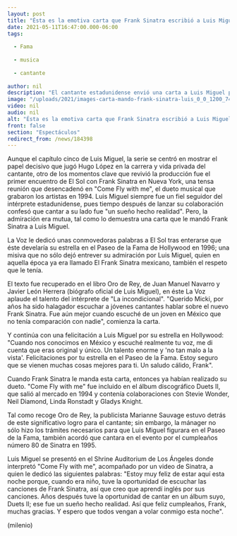 ```yaml
---
layout: post
title: "Ésta es la emotiva carta que Frank Sinatra escribió a Luis Miguel -  Un talento enorme"
date: 2021-05-11T16:47:00.000-06:00
tags:
  
  - Fama
  
  - musica
  
  - cantante
  
author: nil
description: "El cantante estadunidense envió una carta a Luis Miguel para demostrarle su admiración y felicitarlo por su estrella en Hollywood. "
image: "/uploads/2021/images-carta-mando-frank-sinatra-luis_0_0_1200_747.jpg"
video: nil
audio: nil
alt: "Ésta es la emotiva carta que Frank Sinatra escribió a Luis Miguel -  Un talento enorme"
front: false
section: "Espectáculos"
redirect_from: /news/184398
---
```


Aunque el capítulo cinco de Luis Miguel, la serie se centró en mostrar el papel decisivo que jugó Hugo López en la carrera y vida privada del cantante, otro de los momentos clave que revivió la producción fue el primer encuentro de El Sol con Frank Sinatra en Nueva York, una tensa reunión que desencadenó en "Come Fly with me", el dueto musical que grabaron los artistas en 1994. Luis Miguel siempre fue un fiel seguidor del intérprete estadunidense, pues tiempo después de lanzar su colaboración confesó que cantar a su lado fue "un sueño hecho realidad". Pero, la admiración era mutua, tal como lo demuestra una carta que le mandó Frank Sinatra a Luis Miguel. 

La Voz le dedicó unas conmovedoras palabras a El Sol tras enterarse que éste develaría su estrella en el Paseo de la Fama de Hollywood en 1996; una misiva que no sólo dejó entrever su admiración por Luis Miguel, quien en aquella época ya era llamado El Frank Sinatra mexicano, también el respeto que le tenía.  

El texto fue recuperado en el libro Oro de Rey, de Juan Manuel Navarro y Javier León Herrera (biógrafo oficial de Luis Miguel), en éste La Voz aplaude el talento del intérprete de "La incondicional".  "Querido Micki, por años ha sido halagador escuchar a jóvenes cantantes hablar sobre el nuevo Frank Sinatra. Fue aún mejor cuando escuché de un joven en México que no tenía comparación con nadie", comienza la carta. 

Y continúa con una felicitación a Luis Miguel por su estrella en Hollywood: "Cuando nos conocimos en México y escuché realmente tu voz, me di cuenta que eras original y único. Un talento enorme y 'no tan malo a la vista'. Felicitaciones por tu estrella en el Paseo de la Fama. Estoy seguro que se vienen muchas cosas mejores para ti. Un saludo cálido, Frank".  

Cuando Frank Sinatra le manda esta carta, entonces ya habían realizado su dueto. "Come Fly with me" fue incluido en el álbum discográfico Duets II, que salió al mercado en 1994 y contenía colaboraciones con Stevie Wonder, Neil Diamond, Linda Ronstadt y Gladys Knight.  

Tal como recoge Oro de Rey, la publicista Marianne Sauvage estuvo detrás de este significativo logro para el cantante; sin embargo, la mánager no sólo hizo los trámites necesarios para que Luis Miguel figurara en el Paseo de la Fama, también acordó que cantara en el evento por el cumpleaños número 80 de Sinatra en 1995.  

Luis Miguel se presentó en el Shrine Auditorium de Los Ángeles donde interpretó "Come Fly with me", acompañado por un video de Sinatra, a quien le dedicó las siguientes palabras:  "Estoy muy feliz de estar aquí esta noche porque, cuando era niño, tuve la oportunidad de escuchar las canciones de Frank Sinatra, así que creo que aprendí inglés por sus canciones. Años después tuve la oportunidad de cantar en un álbum suyo, Duets II; ese fue un sueño hecho realidad. Así que feliz cumpleaños, Frank, muchas gracias. Y espero que todos vengan a volar conmigo esta noche". 

(milenio)